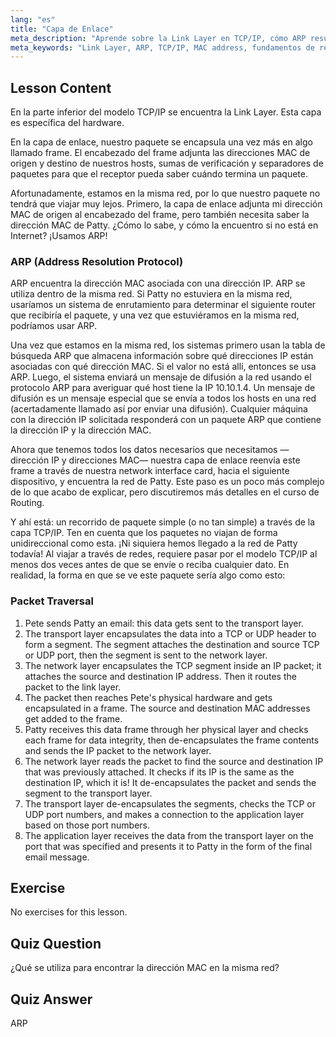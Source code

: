 ```yaml
---
lang: "es"
title: "Capa de Enlace"
meta_description: "Aprende sobre la Link Layer en TCP/IP, cómo ARP resuelve las direcciones MAC y el recorrido de los paquetes. Comprende los fundamentos de la red con este tutorial de redes de Linux."
meta_keywords: "Link Layer, ARP, TCP/IP, MAC address, fundamentos de red, redes Linux, principiante, tutorial"
---
```


## Lesson Content

En la parte inferior del modelo TCP/IP se encuentra la Link Layer. Esta capa es específica del hardware.

En la capa de enlace, nuestro paquete se encapsula una vez más en algo llamado frame. El encabezado del frame adjunta las direcciones MAC de origen y destino de nuestros hosts, sumas de verificación y separadores de paquetes para que el receptor pueda saber cuándo termina un paquete.

Afortunadamente, estamos en la misma red, por lo que nuestro paquete no tendrá que viajar muy lejos. Primero, la capa de enlace adjunta mi dirección MAC de origen al encabezado del frame, pero también necesita saber la dirección MAC de Patty. ¿Cómo lo sabe, y cómo la encuentro si no está en Internet? ¡Usamos ARP!

### ARP (Address Resolution Protocol)

ARP encuentra la dirección MAC asociada con una dirección IP. ARP se utiliza dentro de la misma red. Si Patty no estuviera en la misma red, usaríamos un sistema de enrutamiento para determinar el siguiente router que recibiría el paquete, y una vez que estuviéramos en la misma red, podríamos usar ARP.

Una vez que estamos en la misma red, los sistemas primero usan la tabla de búsqueda ARP que almacena información sobre qué direcciones IP están asociadas con qué dirección MAC. Si el valor no está allí, entonces se usa ARP. Luego, el sistema enviará un mensaje de difusión a la red usando el protocolo ARP para averiguar qué host tiene la IP 10.10.1.4. Un mensaje de difusión es un mensaje especial que se envía a todos los hosts en una red (acertadamente llamado así por enviar una difusión). Cualquier máquina con la dirección IP solicitada responderá con un paquete ARP que contiene la dirección IP y la dirección MAC.

Ahora que tenemos todos los datos necesarios que necesitamos —dirección IP y direcciones MAC— nuestra capa de enlace reenvía este frame a través de nuestra network interface card, hacia el siguiente dispositivo, y encuentra la red de Patty. Este paso es un poco más complejo de lo que acabo de explicar, pero discutiremos más detalles en el curso de Routing.

Y ahí está: un recorrido de paquete simple (o no tan simple) a través de la capa TCP/IP. Ten en cuenta que los paquetes no viajan de forma unidireccional como esta. ¡Ni siquiera hemos llegado a la red de Patty todavía! Al viajar a través de redes, requiere pasar por el modelo TCP/IP al menos dos veces antes de que se envíe o reciba cualquier dato. En realidad, la forma en que se ve este paquete sería algo como esto:

### Packet Traversal

1. Pete sends Patty an email: this data gets sent to the transport layer.
2. The transport layer encapsulates the data into a TCP or UDP header to form a segment. The segment attaches the destination and source TCP or UDP port, then the segment is sent to the network layer.
3. The network layer encapsulates the TCP segment inside an IP packet; it attaches the source and destination IP address. Then it routes the packet to the link layer.
4. The packet then reaches Pete's physical hardware and gets encapsulated in a frame. The source and destination MAC addresses get added to the frame.
5. Patty receives this data frame through her physical layer and checks each frame for data integrity, then de-encapsulates the frame contents and sends the IP packet to the network layer.
6. The network layer reads the packet to find the source and destination IP that was previously attached. It checks if its IP is the same as the destination IP, which it is! It de-encapsulates the packet and sends the segment to the transport layer.
7. The transport layer de-encapsulates the segments, checks the TCP or UDP port numbers, and makes a connection to the application layer based on those port numbers.
8. The application layer receives the data from the transport layer on the port that was specified and presents it to Patty in the form of the final email message.

## Exercise

No exercises for this lesson.

## Quiz Question

¿Qué se utiliza para encontrar la dirección MAC en la misma red?

## Quiz Answer

ARP
